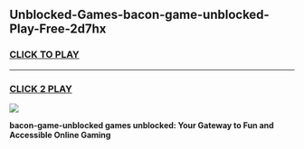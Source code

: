 
## Unblocked-Games-bacon-game-unblocked-Play-Free-2d7hx
<h3>
<a href="https://premium76.site?title=bacon-game-unblocked&ref=18A1">CLICK TO PLAY</a></h3>
<hr>

<h3>
<a href="https://premium76.site?title=bacon-game-unblocked&ref=18A1">CLICK 2 PLAY</a>
  
</h3>

<a href="https://premium76.site?title=bacon-game-unblocked&ref=18A1"><img src="https://clearcache.store/games.png"></a>


**bacon-game-unblocked games unblocked: Your Gateway to Fun and Accessible Online Gaming**
